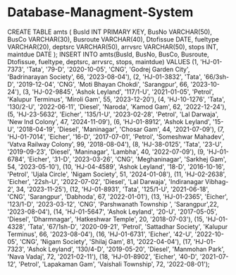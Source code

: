 # Database-Managment-System
CREATE TABLE amts (
    BusId INT PRIMARY KEY,
    BusNo VARCHAR(50),
    BusCo VARCHAR(30),
    Busroute VARCHAR(40),
    Dtofissue DATE,
    fueltype VARCHAR(20),
    deptsrc VARCHAR(50),
    arrvsrc VARCHAR(50),
    stops INT,
    maintdue DATE
);
INSERT INTO amts(BusId, BusNo, BusCo, Busroute, Dtofissue, fueltype, deptsrc, arrvsrc, stops, maintdue)
VALUES
    (1, 'HJ-01-7373', 'Tata', '79-D', '2020-10-05', 'CNG', 'Godrej Garden City', 'Badrinarayan Society', 66, '2023-08-04'),
    (2, 'HJ-01-3832', 'Tata', '66/3sh-D', '2019-12-04', 'CNG', 'Moti Bhayan Chokdi', 'Sarangpur', 66, '2023-10-24'),
    (3, 'HJ-02-9845', 'Ashok Leyland', '117/1-U', '2021-01-05', 'Petrol', 'Kalupur Terminus', 'Miroli Gam', 55, '2023-12-20'),
    (4, 'HJ-10-1276', 'Tata', '130/2-U', '2022-06-11', 'Diesel', 'Naroda', 'Kamod Gam', 62, '2022-12-24'),
    (5, 'HJ-23-5632', 'Eicher', '135/1-U', '2023-02-28', 'Petrol', 'Lal Darwaja', 'New Ind Colony', 47, '2024-11-09'),
    (6, 'HJ-01-8912', 'Ashok Leyland', '15-U', '2018-04-19', 'Diesel', 'Maninagar', 'Chosar Gam', 44, '2021-07-09'),
    (7, 'HJ-01-7014', 'Eicher', '16-D', '2017-07-01', 'Petrol', 'Someshwar Mahadev', 'Vatva Railway Colony', 99, '2018-08-04'),
    (8, 'HJ-38-0125', 'Tata', '23-U', '2019-09-23', 'Diesel', 'Maninagar', 'Lambha', 40, '2022-07-09'),
    (9, 'HJ-01-6784', 'Eicher', '31-D', '2023-03-26', 'CNG', 'Meghaninagar', 'Sarkhej Gam', 54, '2023-05-10'),
    (10, 'HJ-04-4589', 'Ashok Leyland', '18-D', '2016-10-16', 'Petrol', 'Ujala Circle', 'Nigam Society', 51, '2024-01-08'),
    (11, 'HJ-02-2638', 'Eicher', '22sh-U', '2022-07-02', 'Diesel', 'Lal Darwaja', 'Indiranagar Vibhag-2', 34, '2023-11-25'),
    (12, 'HJ-01-8931', 'Tata', '125/1-U', '2021-06-18', 'CNG', 'Sarangpur', 'Dabhoda', 67, '2022-01-01'),
    (13, 'HJ-01-2365', 'Eicher', '123/1-D', '2023-03-12', 'CNG', 'Parshwanath Township ', 'Sarangpur',22, '2023-08-04'),
    (14, 'HJ-01-5647', 'Ashok Leyland', '20-U', '2017-05-05', 'Diesel', 'Dharmnagar', 'Hatkeshwar Temple', 20, '2018-07-03'),
    (15, 'HJ-01-4328', 'Tata', '67/1sh-D', '2020-09-21', 'Petrol', 'Sattadhar Society', 'Kalupur Terminus', 66, '2023-08-04'),
    (16, 'HJ-01-6731', 'Eicher', '42-U', '2022-10-05', 'CNG', 'Nigam Society', 'Shilaj Gam', 81, '2022-04-04'),
    (17, 'HJ-01-7323', 'Ashok Leyland', '130/4-D', '2019-05-20', 'Diesel', 'Manmohan Park', 'Nava Vadaj', 72, '2021-02-11'),
    (18, 'HJ-01-8902', 'Eicher', '40-D', '2021-07-12', 'Petrol', 'Lapakaman Gam', 'Vaishali Township', 72, '2022-08-01');
